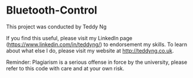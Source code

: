 # Bluetooth-Control

This project was conducted by Teddy Ng

If you find this useful, please visit my LinkedIn page (https://www.linkedin.com/in/teddyng/) to endorsement my skills. To learn about what else I do, please visit my website at http://teddyng.co.uk.

Reminder: Plagiarism is a serious offense in force by the university, please refer to this code with care and at your own risk.
